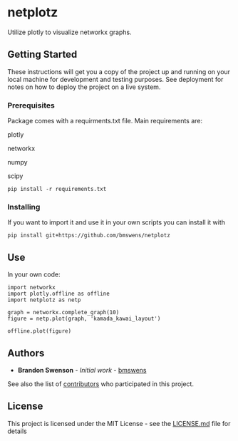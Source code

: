 # netplotz

Utilize plotly to visualize networkx graphs.

## Getting Started

These instructions will get you a copy of the project up and running on your local machine for development and testing purposes. See deployment for notes on how to deploy the project on a live system.

### Prerequisites

Package comes with a requirments.txt file.
Main requirements are:

plotly

networkx

numpy

scipy

```
pip install -r requirements.txt
```

### Installing

If you want to import it and use it in your own scripts you can install it with

```
pip install git+https://github.com/bmswens/netplotz
```

## Use

In your own code:
```
import networkx
import plotly.offline as offline
import netplotz as netp

graph = networkx.complete_graph(10)
figure = netp.plot(graph, 'kamada_kawai_layout')

offline.plot(figure)
```

## Authors

* **Brandon Swenson** - *Initial work* - [bmswens](https://github.com/bmswens)

See also the list of [contributors](https://github.com/bmswens/netplotz/contributors) who participated in this project.

## License

This project is licensed under the MIT License - see the [LICENSE.md](LICENSE.md) file for details
